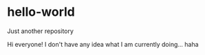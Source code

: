 # hello-world
Just another repository

Hi everyone!
I don't have any idea what I am currently doing... haha
